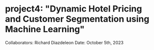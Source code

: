 # project4: "Dynamic Hotel Pricing and Customer Segmentation using Machine Learning"
Collaborators: Richard Diazdeleon
Date: October 5th, 2023
